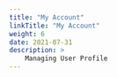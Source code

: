 ```yaml
---
title: "My Account"
linkTitle: "My Account"
weight: 6
date: 2021-07-31
description: >
    Managing User Profile
---
```



